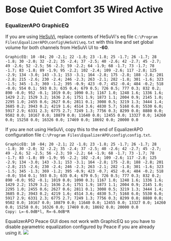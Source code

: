 # Bose Quiet Comfort 35 Wired Active
### EqualizerAPO GraphicEQ
If you are using [HeSuVi](https://sourceforge.net/projects/hesuvi/), replace contents of HeSuVi's eq file `C:\Program Files\EqualizerAPO\config\HeSuVi\eq.txt` with this line and set global volume for both channels from HeSuVi UI to **-60**.
```
GraphicEQ: 10 -84; 20 -2.1; 22 -1.8; 23 -1.8; 25 -1.7; 26 -1.7; 28 -1.8; 30 -2.0; 32 -2.2; 35 -2.4; 37 -2.5; 40 -2.6; 42 -2.7; 45 -2.7; 49 -2.6; 52 -2.5; 56 -2.3; 59 -2.2; 64 -1.9; 68 -1.7; 73 -1.7; 78 -1.7; 83 -1.8; 89 -1.9; 95 -2.2; 102 -2.4; 109 -2.6; 117 -2.8; 125 -2.9; 134 -3.0; 143 -3.1; 153 -3.1; 164 -2.8; 175 -2.8; 188 -2.8; 201 -2.8; 215 -2.6; 230 -2.4; 246 -2.3; 263 -2.1; 282 -1.8; 301 -1.6; 323 -1.5; 345 -1.3; 369 -1.2; 395 -0.9; 423 -0.7; 452 -0.4; 484 -0.2; 518 -0.0; 554 0.1; 593 0.3; 635 0.4; 679 0.5; 726 0.5; 777 0.3; 832 0.2; 890 -0.0; 952 -0.1; 1019 0.0; 1090 0.3; 1167 1.0; 1248 1.6; 1336 1.6; 1429 2.2; 1529 3.2; 1636 2.6; 1751 1.9; 1873 1.1; 2004 0.9; 2145 1.0; 2295 1.0; 2455 0.6; 2627 0.6; 2811 0.1; 3008 0.5; 3219 1.3; 3444 1.4; 3685 0.2; 3943 0.2; 4219 1.6; 4514 3.6; 4830 5.7; 5168 6.0; 5530 6.0; 5917 2.9; 6331 2.3; 6775 2.7; 7249 1.3; 7756 0.3; 8299 0.0; 8880 0.0; 9502 0.0; 10167 0.0; 10879 0.0; 11640 0.0; 12455 0.0; 13327 0.0; 14260 0.0; 15258 0.0; 16326 0.0; 17469 0.0; 18692 0.0; 20000 0.0
```
If you are not using HeSuVi, copy this to the end of EqualizerAPO configuration file `C:\Program Files\EqualizerAPO\config\config.txt`.
```
GraphicEQ: 10 -84; 20 -2.1; 22 -1.8; 23 -1.8; 25 -1.7; 26 -1.7; 28 -1.8; 30 -2.0; 32 -2.2; 35 -2.4; 37 -2.5; 40 -2.6; 42 -2.7; 45 -2.7; 49 -2.6; 52 -2.5; 56 -2.3; 59 -2.2; 64 -1.9; 68 -1.7; 73 -1.7; 78 -1.7; 83 -1.8; 89 -1.9; 95 -2.2; 102 -2.4; 109 -2.6; 117 -2.8; 125 -2.9; 134 -3.0; 143 -3.1; 153 -3.1; 164 -2.8; 175 -2.8; 188 -2.8; 201 -2.8; 215 -2.6; 230 -2.4; 246 -2.3; 263 -2.1; 282 -1.8; 301 -1.6; 323 -1.5; 345 -1.3; 369 -1.2; 395 -0.9; 423 -0.7; 452 -0.4; 484 -0.2; 518 -0.0; 554 0.1; 593 0.3; 635 0.4; 679 0.5; 726 0.5; 777 0.3; 832 0.2; 890 -0.0; 952 -0.1; 1019 0.0; 1090 0.3; 1167 1.0; 1248 1.6; 1336 1.6; 1429 2.2; 1529 3.2; 1636 2.6; 1751 1.9; 1873 1.1; 2004 0.9; 2145 1.0; 2295 1.0; 2455 0.6; 2627 0.6; 2811 0.1; 3008 0.5; 3219 1.3; 3444 1.4; 3685 0.2; 3943 0.2; 4219 1.6; 4514 3.6; 4830 5.7; 5168 6.0; 5530 6.0; 5917 2.9; 6331 2.3; 6775 2.7; 7249 1.3; 7756 0.3; 8299 0.0; 8880 0.0; 9502 0.0; 10167 0.0; 10879 0.0; 11640 0.0; 12455 0.0; 13327 0.0; 14260 0.0; 15258 0.0; 16326 0.0; 17469 0.0; 18692 0.0; 20000 0.0
Copy: L=-6.0dB*l, R=-6.0dB*R
```
EqualizerAPO Peace GUI does not work with GraphicEQ so you have to disable parametric equalization configured by Peace if you are already using it.
![](https://raw.githubusercontent.com/jaakkopasanen/AutoEq/master/results/Headphone.com/innerfidelity/onear/Bose%20Quiet%20Comfort%2035%20Wired%20Active/Bose%20Quiet%20Comfort%2035%20Wired%20Active.png)

